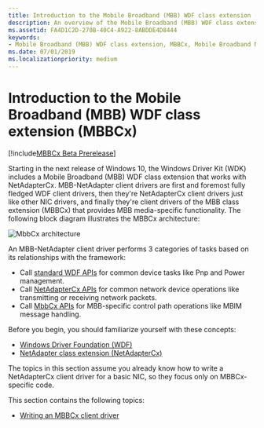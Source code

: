 ```yaml
---
title: Introduction to the Mobile Broadband (MBB) WDF class extension (MBBCx)
description: An overview of the Mobile Broadband (MBB) WDF class extension (MBBCx).
ms.assetid: FA4D1C2D-270B-40C4-A922-8ABDDE4D8444
keywords:
- Mobile Broadband (MBB) WDF class extension, MBBCx, Mobile Broadband NetAdapterCx
ms.date: 07/01/2019
ms.localizationpriority: medium
---
```


# Introduction to the Mobile Broadband (MBB) WDF class extension (MBBCx)

[!include[MBBCx Beta Prerelease](../mbbcx-beta-prerelease.md)]

Starting in the next release of Windows 10, the Windows Driver Kit (WDK) includes a Mobile Broadband (MBB) WDF class extension that works with NetAdapterCx. MBB-NetAdapter client drivers are first and foremost fully fledged WDF client drivers, then they're NetAdapterCx client drivers just like other NIC drivers, and finally they're client drivers of the MBB class extension (MBBCx) that provides MBB media-specific functionality. The following block diagram illustrates the MBBCx architecture:

![MbbCx architecture](images/MbbCx.png)

An MBB-NetAdapter client driver performs 3 categories of tasks based on its relationships with the framework:

- Call [standard WDF APIs](https://docs.microsoft.com/windows-hardware/drivers/ddi/content/_wdf/) for common device tasks like Pnp and Power management.
- Call [NetAdapterCx APIs](https://docs.microsoft.com/windows-hardware/drivers/ddi/content/_netvista/#netadaptercx) for common network device operations like transmitting or receiving network packets.
- Call [MbbCx APIs](https://docs.microsoft.com/windows-hardware/drivers/ddi/content/_netvista/#mbbcx) for MBB-specific control path operations like MBIM message handling.

Before you begin, you should familiarize yourself with these concepts:

- [Windows Driver Foundation (WDF)](../wdf/using-the-framework-to-develop-a-driver.md)
- [NetAdapter class extension (NetAdapterCx)](index.md)

The topics in this section assume you already know how to write a NetAdapterCx client driver for a basic NIC, so they focus only on MBBCx-specific code.

This section contains the following topics:

- [Writing an MBBCx client driver](writing-an-mbbcx-client-driver.md)
